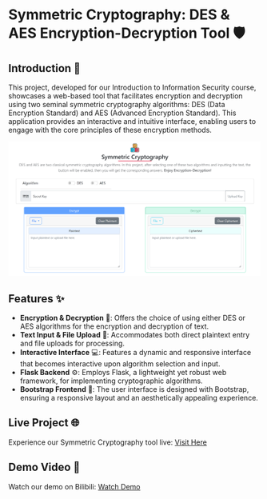 # Symmetric Cryptography: DES & AES Encryption-Decryption Tool 🛡️

## Introduction 📖

This project, developed for our Introduction to Information Security course, showcases a web-based tool that facilitates encryption and decryption using two seminal symmetric cryptography algorithms: DES (Data Encryption Standard) and AES (Advanced Encryption Standard). This application provides an interactive and intuitive interface, enabling users to engage with the core principles of these encryption methods.

![System](./assets/SymCrypt.png)

## Features ✨

- **Encryption & Decryption** 🔐: Offers the choice of using either DES or AES algorithms for the encryption and decryption of text.
- **Text Input & File Upload** 📄: Accommodates both direct plaintext entry and file uploads for processing.
- **Interactive Interface** 💻: Features a dynamic and responsive interface that becomes interactive upon algorithm selection and input.
- **Flask Backend** ⚙️: Employs Flask, a lightweight yet robust web framework, for implementing cryptographic algorithms.
- **Bootstrap Frontend** 🎨: The user interface is designed with Bootstrap, ensuring a responsive layout and an aesthetically appealing experience.

## Live Project 🌐

Experience our Symmetric Cryptography tool live: [Visit Here](https://symmetric-cryptography-imt1dj224-zzz212zzz.vercel.app)

## Demo Video 🎥

Watch our demo on Bilibili: [Watch Demo](https://www.bilibili.com/video/BV1FG4y1d7gP/?t=4&spm_id_from=333.1350.jump_directly)
